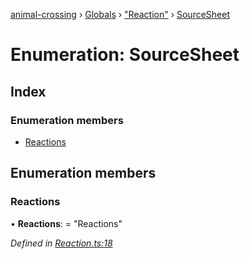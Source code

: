 [animal-crossing](../README.md) › [Globals](../globals.md) › ["Reaction"](../modules/_reaction_.md) › [SourceSheet](_reaction_.sourcesheet.md)

# Enumeration: SourceSheet

## Index

### Enumeration members

* [Reactions](_reaction_.sourcesheet.md#reactions)

## Enumeration members

###  Reactions

• **Reactions**: = "Reactions"

*Defined in [Reaction.ts:18](https://github.com/Norviah/animal-crossing/blob/e8c2f7d/module/types/Reaction.ts#L18)*
